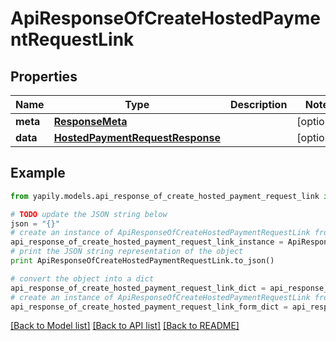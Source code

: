 # ApiResponseOfCreateHostedPaymentRequestLink


## Properties
Name | Type | Description | Notes
------------ | ------------- | ------------- | -------------
**meta** | [**ResponseMeta**](ResponseMeta.md) |  | [optional] 
**data** | [**HostedPaymentRequestResponse**](HostedPaymentRequestResponse.md) |  | [optional] 

## Example

```python
from yapily.models.api_response_of_create_hosted_payment_request_link import ApiResponseOfCreateHostedPaymentRequestLink

# TODO update the JSON string below
json = "{}"
# create an instance of ApiResponseOfCreateHostedPaymentRequestLink from a JSON string
api_response_of_create_hosted_payment_request_link_instance = ApiResponseOfCreateHostedPaymentRequestLink.from_json(json)
# print the JSON string representation of the object
print ApiResponseOfCreateHostedPaymentRequestLink.to_json()

# convert the object into a dict
api_response_of_create_hosted_payment_request_link_dict = api_response_of_create_hosted_payment_request_link_instance.to_dict()
# create an instance of ApiResponseOfCreateHostedPaymentRequestLink from a dict
api_response_of_create_hosted_payment_request_link_form_dict = api_response_of_create_hosted_payment_request_link.from_dict(api_response_of_create_hosted_payment_request_link_dict)
```
[[Back to Model list]](../README.md#documentation-for-models) [[Back to API list]](../README.md#documentation-for-api-endpoints) [[Back to README]](../README.md)


